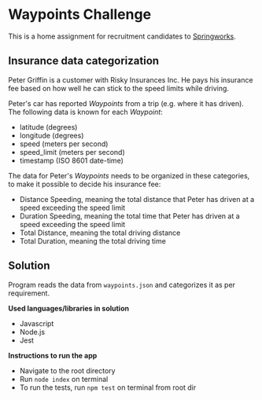 # Waypoints Challenge

This is a home assignment for recruitment candidates to [Springworks](https://www.springworks.se).

## Insurance data categorization

Peter Griffin is a customer with Risky Insurances Inc. He pays his insurance fee based on how well he can stick to the speed limits while driving.

Peter's car has reported _Waypoints_ from a trip (e.g. where it has driven). The following data is known for each _Waypoint_:

- latitude (degrees)
- longitude (degrees)
- speed (meters per second)
- speed_limit (meters per second)
- timestamp (ISO 8601 date-time)

The data for Peter's _Waypoints_ needs to be organized in these categories, to make it possible to decide his insurance fee:

- Distance Speeding, meaning the total distance that Peter has driven at a speed exceeding the speed limit
- Duration Speeding, meaning the total time that Peter has driven at a speed exceeding the speed limit
- Total Distance, meaning the total driving distance
- Total Duration, meaning the total driving time

## Solution

Program reads the data from `waypoints.json` and categorizes it as per requirement.

**Used languages/libraries in solution**

- Javascript
- Node.js
- Jest

**Instructions to run the app**

- Navigate to the root directory
- Run `node index` on terminal
- To run the tests, run `npm test` on terminal from root dir
